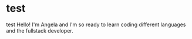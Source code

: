 # test
test 
Hello!
I'm Angela and I'm so ready to learn coding different languages and the fullstack developer.
